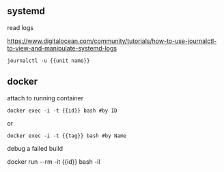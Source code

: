 systemd
-------

read logs

https://www.digitalocean.com/community/tutorials/how-to-use-journalctl-to-view-and-manipulate-systemd-logs

```
journalctl -u {{unit name}}
```

docker 
------

attach to running container

```
docker exec -i -t {{id}} bash #by ID
```
or 

```
docker exec -i -t {{tag}} bash #by Name
```

debug a failed build

docker run --rm -it {{id}} bash -il

